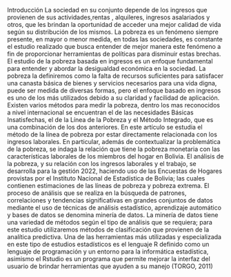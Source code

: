 Introducción
La sociedad en su conjunto depende de los ingresos que provienen de sus actividades,rentas , alquileres,
ingresos asalariados y otros, que les brindan la oportunidad de acceder una mejor calidad de vida según su
distribución de los mismos. La pobreza es un fenómeno siempre presente, en mayor o menor medida, en todas
las sociedades, es constante el estudio realizado que busca entender de mejor manera este fenómeno a fin de
proporcionar herramientas de políticas para disminuir estas brechas.
El estudio de la pobreza basada en ingresos es un enfoque fundamental para entender y abordar la desigualdad
económica en la sociedad. La pobreza la definiremos como la falta de recursos suficientes para satisfacer una
canasta básica de bienes y servicios necesarios para una vida digna, puede ser medida de diversas formas,
pero el enfoque basado en ingresos es uno de los más utilizados debido a su claridad y facilidad de aplicación.
Existen varios métodos para medir la pobreza, dentro los mas reconocidos a nivel internacional se encuentran
el de las necesidades Básicas Insatisfechas, el de la Línea de la Pobreza y el Método Integrado, que es una
combinación de los dos anteriores.
En este artículo se estudia el método de la línea de pobreza por estar directamente relacionada con los ingresos
laborales. En particular, además de contextualizar la problemática de la pobreza, se indaga la relación que
tiene la pobreza monetaria con las características laborales de los miembros del hogar en Bolivia.
El análisis de la pobreza, y su relación con los ingresos laborales y el trabajo, se desarrolla para la gestión
2022, haciendo uso de las Encuestas de Hogares provistas por el Instituto Nacional de Estadística de Bolivia;
las cuales contienen estimaciones de las líneas de pobreza y pobreza extrema.
El proceso de análisis que se realiza en la búsqueda de patrones, correlaciones y tendencias significativas en
grandes conjuntos de datos mediante el uso de técnicas de análisis estadístico, aprendizaje automático y bases
de datos se denomina minería de datos.
La minería de datos tiene una variedad de métodos según el tipo de análisis que se requiera; para este estudio
utilizaremos métodos de clasificación que provienen de la analítica predictiva.
Una de las herramientas más utilizadas y especializada en este tipo de estudios estadísticos es el lenguaje R
definido como un lenguaje de programación y un entorno para la informática estadística, asimismo el Rstudio
es un programa que permite mejorar la interfaz del usuario de brindar herramientas que ayuden a su manejo
(TORGO, 2011)
